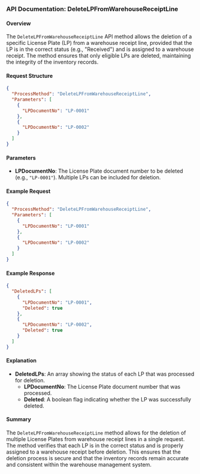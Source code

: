 ### API Documentation: DeleteLPFromWarehouseReceiptLine

#### **Overview**
The `DeleteLPFromWarehouseReceiptLine` API method allows the deletion of a specific License Plate (LP) from a warehouse receipt line, provided that the LP is in the correct status (e.g., "Received") and is assigned to a warehouse receipt. The method ensures that only eligible LPs are deleted, maintaining the integrity of the inventory records.

#### **Request Structure**
```json
{
  "ProcessMethod": "DeleteLPFromWarehouseReceiptLine",
  "Parameters": [
    {
      "LPDocumentNo": "LP-0001"
    },
    {
      "LPDocumentNo": "LP-0002"
    }
  ]
}
```

#### **Parameters**
- **LPDocumentNo**: The License Plate document number to be deleted (e.g., `"LP-0001"`). Multiple LPs can be included for deletion.

#### **Example Request**
```json
{
  "ProcessMethod": "DeleteLPFromWarehouseReceiptLine",
  "Parameters": [
    {
      "LPDocumentNo": "LP-0001"
    },
    {
      "LPDocumentNo": "LP-0002"
    }
  ]
}
```

#### **Example Response**
```json
{
  "DeletedLPs": [
    {
      "LPDocumentNo": "LP-0001",
      "Deleted": true
    },
    {
      "LPDocumentNo": "LP-0002",
      "Deleted": true
    }
  ]
}
```

#### **Explanation**
- **DeletedLPs**: An array showing the status of each LP that was processed for deletion.
  - **LPDocumentNo**: The License Plate document number that was processed.
  - **Deleted**: A boolean flag indicating whether the LP was successfully deleted.

#### **Summary**
The `DeleteLPFromWarehouseReceiptLine` method allows for the deletion of multiple License Plates from warehouse receipt lines in a single request. The method verifies that each LP is in the correct status and is properly assigned to a warehouse receipt before deletion. This ensures that the deletion process is secure and that the inventory records remain accurate and consistent within the warehouse management system.